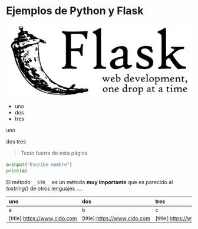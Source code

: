 # Ejemplos de Python y Flask

![logotipo de flask](static/Flask.png)

- uno
- dos
- tres

uno


dos
tres


>Texto fuerta de esta página

```python
a=input("Escribe nombre")
print(a)
```

El método `__STR__` es un método **muy importante** que es parecido al *tostring()* de otros lenguajes ....

| uno                 | dos                 | tres                |
| :------------------ | :------------------ | :------------------ |
| a                   | b                   | c                   |
| [title]:https://www.cido.com | [title]:https://www.cido.com | [title]:https://www.cido.com |